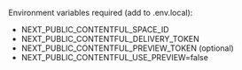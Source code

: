 Environment variables required (add to .env.local):

- NEXT_PUBLIC_CONTENTFUL_SPACE_ID
- NEXT_PUBLIC_CONTENTFUL_DELIVERY_TOKEN
- NEXT_PUBLIC_CONTENTFUL_PREVIEW_TOKEN (optional)
- NEXT_PUBLIC_CONTENTFUL_USE_PREVIEW=false


